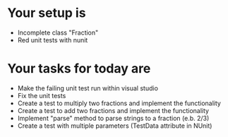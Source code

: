 ﻿# Your setup is

* Incomplete class "Fraction"
* Red unit tests with nunit

# Your tasks for today are

* Make the failing unit test run within visual studio
* Fix the unit tests
* Create a test to multiply two fractions and implement the functionality
* Create a test to add two fractions and implement the functionality
* Implement "parse" method to parse strings to a fraction (e.b. 2/3)
* Create a test with multiple parameters (TestData attribute in NUnit) 
